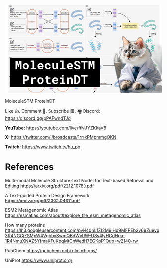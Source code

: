 ![](thumbnails/11.02.2024.png)

MoleculeSTM ProteinDT

Like 👍. Comment 💬. Subscribe 🟥.
🏘 Discord: https://discord.gg/pPAFwndTJd

**YouTube:** https://youtube.com/live/ftMJYZKkaV8

**X:** https://twitter.com/i/broadcasts/1rmxPMpmmgQKN

**Twitch:** https://www.twitch.tv/hu_po


# References

Multi-modal Molecule Structure-text Model for Text-based Retrieval and Editing
https://arxiv.org/pdf/2212.10789.pdf

A Text-guided Protein Design Framework
https://arxiv.org/pdf/2302.04611.pdf

ESM2 Metagenomic Atlas
https://esmatlas.com/about#explore_the_esm_metagenomic_atlas

How many proteins
https://lh3.googleusercontent.com/pvN40nLfZI2M9iHd9MFPEb2v69Zuevb3R4NGCjZSMpW4VgbbxSwmQBdWvUW-U8s4lyHCdHqa-1R4NmuXNAZ5YfmaKFuKpqMtCnWedH7EGKpP1Oub=w2140-rw

PubChem
https://pubchem.ncbi.nlm.nih.gov/

UniProt
https://www.uniprot.org/
